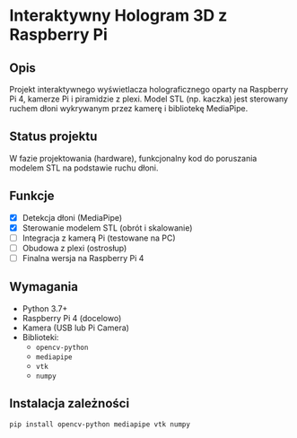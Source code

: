 # Interaktywny Hologram 3D z Raspberry Pi

## Opis
Projekt interaktywnego wyświetlacza holograficznego oparty na Raspberry Pi 4, kamerze Pi i piramidzie z plexi. Model STL (np. kaczka) jest sterowany ruchem dłoni wykrywanym przez kamerę i bibliotekę MediaPipe.

## Status projektu
W fazie projektowania (hardware), funkcjonalny kod do poruszania modelem STL na podstawie ruchu dłoni.

## Funkcje
- [x] Detekcja dłoni (MediaPipe)
- [x] Sterowanie modelem STL (obrót i skalowanie)
- [ ] Integracja z kamerą Pi (testowane na PC)
- [ ] Obudowa z plexi (ostrosłup)
- [ ] Finalna wersja na Raspberry Pi 4

## Wymagania
- Python 3.7+
- Raspberry Pi 4 (docelowo)
- Kamera (USB lub Pi Camera)
- Biblioteki:
  - `opencv-python`
  - `mediapipe`
  - `vtk`
  - `numpy`

## Instalacja zależności
```bash
pip install opencv-python mediapipe vtk numpy
```